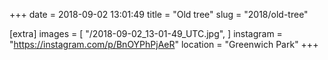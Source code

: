 +++
date = 2018-09-02 13:01:49
title = "Old tree"
slug = "2018/old-tree"

[extra]
images = [
    "/2018-09-02_13-01-49_UTC.jpg",
]
instagram = "https://instagram.com/p/BnOYPhPjAeR"
location = "Greenwich Park"
+++

